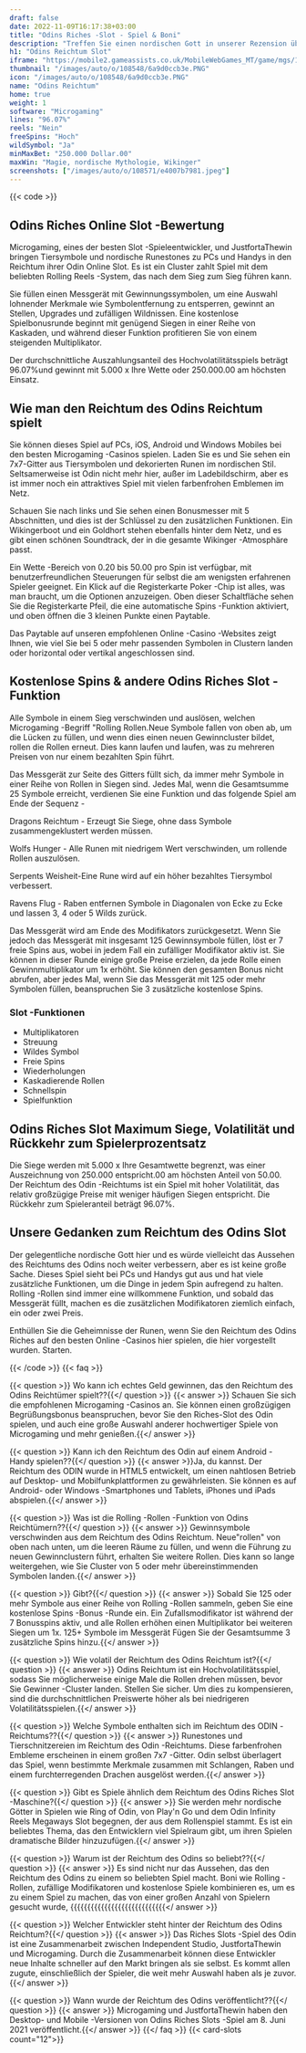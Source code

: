 ```yaml
---
draft: false
date: 2022-11-09T16:17:38+03:00
title: "Odins Riches -Slot - Spiel & Boni"
description: "Treffen Sie einen nordischen Gott in unserer Rezension über den Reichtum des Odins Reichtum. Wir sehen uns das Gameplay, die Funktionen und das Spielen mit dem besten Casino -Bonus an."
h1: "Odins Reichtum Slot"
iframe: "https://mobile2.gameassists.co.uk/MobileWebGames_MT/game/mgs/10_6_1_7980?brand=qfdemomal2mlt&lobbyName=qfdemomal2mlt&languageCode=en&productId=33184&casinoId=33184&loginType=VanguardSessionToken&bankingUrl=&gameId=odinsRichesDesktop&gameName=odinsRichesDesktop&clientId=50300&moduleId=21454&clientTypeId=70&xmanEndPoints=https%3A%2F%2Fxplay2.gameassists.co.uk%2FXMan%2Fx.x&displayName=Odin%27s%20Riches&gameTitle=Odin%27s%20Riches&returnUrl=https%3A%2F%2Fslotcatalog.com%2Fen%2Fslots%2FOdins-Riches&lobbyUrl=https%3A%2F%2Fslotcatalog.com%2Fen%2Fslots%2FOdins-Riches&helpUrl=&isPracticePlay=true&username=demo&password=demo&isRGI=true&GameVersion=odinsRichesDesktop_JFTW_1_0_1_4&host=Desktop&variant=&activityStatementURL=&sext1=&sext2=&allowmixedMode=&bypassFlashPrompt=&preferexternal=&loginname=&showva=&playmode=demo&custom1=&usertype=0&theme=quickfiressl&InterfaceURL=&hideva=&ab=&grsbid=&siteID=MAL2&regMarket=rmmt"
thumbnail: "/images/auto/o/108548/6a9d0ccb3e.PNG"
icon: "/images/auto/o/108548/6a9d0ccb3e.PNG"
name: "Odins Reichtum"
home: true
weight: 1
software: "Microgaming"
lines: "96.07%"
reels: "Nein"
freeSpins: "Hoch"
wildSymbol: "Ja"
minMaxBet: "250.000 Dollar.00"
maxWin: "Magie, nordische Mythologie, Wikinger"
screenshots: ["/images/auto/o/108571/e4007b7981.jpeg"]
---
```


{{< code >}}<h2>Odins Riches Online Slot -Bewertung</h2><p>Microgaming, eines der besten Slot -Spieleentwickler, und JustfortaThewin bringen Tiersymbole und nordische Runestones zu PCs und Handys in den Reichtum ihrer Odin Online Slot. Es ist ein Cluster zahlt Spiel mit dem beliebten Rolling Reels -System, das nach dem Sieg zum Sieg führen kann.</p><p>Sie füllen einen Messgerät mit Gewinnungssymbolen, um eine Auswahl lohnender Merkmale wie Symbolentfernung zu entsperren, gewinnt an Stellen, Upgrades und zufälligen Wildnissen. Eine kostenlose Spielbonusrunde beginnt mit genügend Siegen in einer Reihe von Kaskaden, und während dieser Funktion profitieren Sie von einem steigenden Multiplikator.</p><p>Der durchschnittliche Auszahlungsanteil des Hochvolatilitätsspiels beträgt 96.07%und gewinnt mit 5.000 x Ihre Wette oder 250.000.00 am höchsten Einsatz.</p><h2>Wie man den Reichtum des Odins Reichtum spielt</h2><p>Sie können dieses Spiel auf PCs, iOS, Android und Windows Mobiles bei den besten Microgaming -Casinos spielen. Laden Sie es und Sie sehen ein 7x7-Gitter aus Tiersymbolen und dekorierten Runen im nordischen Stil. Seltsamerweise ist Odin nicht mehr hier, außer im Ladebildschirm, aber es ist immer noch ein attraktives Spiel mit vielen farbenfrohen Emblemen im Netz.</p><p>Schauen Sie nach links und Sie sehen einen Bonusmesser mit 5 Abschnitten, und dies ist der Schlüssel zu den zusätzlichen Funktionen. Ein Wikingerboot und ein Goldhort stehen ebenfalls hinter dem Netz, und es gibt einen schönen Soundtrack, der in die gesamte Wikinger -Atmosphäre passt.</p><p>Ein Wette -Bereich von 0.20 bis 50.00 pro Spin ist verfügbar, mit benutzerfreundlichen Steuerungen für selbst die am wenigsten erfahrenen Spieler geeignet. Ein Klick auf die Registerkarte Poker -Chip ist alles, was man braucht, um die Optionen anzuzeigen. Oben dieser Schaltfläche sehen Sie die Registerkarte Pfeil, die eine automatische Spins -Funktion aktiviert, und oben öffnen die 3 kleinen Punkte einen Paytable.</p><p>Das Paytable auf unseren empfohlenen Online -Casino -Websites zeigt Ihnen, wie viel Sie bei 5 oder mehr passenden Symbolen in Clustern landen oder horizontal oder vertikal angeschlossen sind.</p><h2>Kostenlose Spins & andere Odins Riches Slot -Funktion</h2><p>Alle Symbole in einem Sieg verschwinden und auslösen, welchen Microgaming -Begriff "Rolling Rollen.Neue Symbole fallen von oben ab, um die Lücken zu füllen, und wenn dies einen neuen Gewinncluster bildet, rollen die Rollen erneut. Dies kann laufen und laufen, was zu mehreren Preisen von nur einem bezahlten Spin führt.</p><p>Das Messgerät zur Seite des Gitters füllt sich, da immer mehr Symbole in einer Reihe von Rollen in Siegen sind. Jedes Mal, wenn die Gesamtsumme 25 Symbole erreicht, verdienen Sie eine Funktion und das folgende Spiel am Ende der Sequenz -</p><p>Dragons Reichtum - Erzeugt Sie Siege, ohne dass Symbole zusammengeklustert werden müssen.</p><p>Wolfs Hunger - Alle Runen mit niedrigem Wert verschwinden, um rollende Rollen auszulösen.</p><p>Serpents Weisheit-Eine Rune wird auf ein höher bezahltes Tiersymbol verbessert.</p><p>Ravens Flug - Raben entfernen Symbole in Diagonalen von Ecke zu Ecke und lassen 3, 4 oder 5 Wilds zurück.</p><p>Das Messgerät wird am Ende des Modifikators zurückgesetzt. Wenn Sie jedoch das Messgerät mit insgesamt 125 Gewinnsymbole füllen, löst er 7 freie Spins aus, wobei in jedem Fall ein zufälliger Modifikator aktiv ist. Sie können in dieser Runde einige große Preise erzielen, da jede Rolle einen Gewinnmultiplikator um 1x erhöht. Sie können den gesamten Bonus nicht abrufen, aber jedes Mal, wenn Sie das Messgerät mit 125 oder mehr Symbolen füllen, beanspruchen Sie 3 zusätzliche kostenlose Spins.</p><h3>
Slot -Funktionen</h3><ul>
<li></span>
Multiplikatoren</li>
<li></span>
Streuung</li>
<li></span>
Wildes Symbol</li>
<li></span>
Freie Spins</li>
<li></span>
Wiederholungen</li>
<li></span>
Kaskadierende Rollen</li>
<li></span>
Schnellspin</li>
<li></span>
Spielfunktion</li></ul><h2>Odins Riches Slot Maximum Siege, Volatilität und Rückkehr zum Spielerprozentsatz</h2><p>Die Siege werden mit 5.000 x Ihre Gesamtwette begrenzt, was einer Auszeichnung von 250.000 entspricht.00 am höchsten Anteil von 50.00. Der Reichtum des Odin -Reichtums ist ein Spiel mit hoher Volatilität, das relativ großzügige Preise mit weniger häufigen Siegen entspricht. Die Rückkehr zum Spieleranteil beträgt 96.07%.</p><h2>Unsere Gedanken zum Reichtum des Odins Slot</h2><p>Der gelegentliche nordische Gott hier und es würde vielleicht das Aussehen des Reichtums des Odins noch weiter verbessern, aber es ist keine große Sache. Dieses Spiel sieht bei PCs und Handys gut aus und hat viele zusätzliche Funktionen, um die Dinge in jedem Spin aufregend zu halten.  Rolling -Rollen sind immer eine willkommene Funktion, und sobald das Messgerät füllt, machen es die zusätzlichen Modifikatoren ziemlich einfach, ein oder zwei Preis.</p><p>Enthüllen Sie die Geheimnisse der Runen, wenn Sie den Reichtum des Odins Riches auf den besten Online -Casinos hier spielen, die hier vorgestellt wurden. Starten.</p>
{{< /code >}}
{{< faq >}}

{{< question >}} Wo kann ich echtes Geld gewinnen, das den Reichtum des Odins Reichtümer spielt??{{</ question >}}
{{< answer >}} Schauen Sie sich die empfohlenen Microgaming -Casinos an. Sie können einen großzügigen Begrüßungsbonus beanspruchen, bevor Sie den Riches-Slot des Odin spielen, und auch eine große Auswahl anderer hochwertiger Spiele von Microgaming und mehr genießen.{{</ answer >}}

{{< question >}} Kann ich den Reichtum des Odin auf einem Android -Handy spielen??{{</ question >}}
{{< answer >}}Ja, du kannst. Der Reichtum des ODIN wurde in HTML5 entwickelt, um einen nahtlosen Betrieb auf Desktop- und Mobilfunkplattformen zu gewährleisten. Sie können es auf Android- oder Windows -Smartphones und Tablets, iPhones und iPads abspielen.{{</ answer >}}

{{< question >}} Was ist die Rolling -Rollen -Funktion von Odins Reichtümern??{{</ question >}}
{{< answer >}} Gewinnsymbole verschwinden aus dem Reichtum des Odins Reichtum. Neue"rollen" von oben nach unten, um die leeren Räume zu füllen, und wenn die Führung zu neuen Gewinnclustern führt, erhalten Sie weitere Rollen. Dies kann so lange weitergehen, wie Sie Cluster von 5 oder mehr übereinstimmenden Symbolen landen.{{</ answer >}}

{{< question >}} Gibt?{{</ question >}}
{{< answer >}} Sobald Sie 125 oder mehr Symbole aus einer Reihe von Rolling -Rollen sammeln, geben Sie eine kostenlose Spins -Bonus -Runde ein. Ein Zufallsmodifikator ist während der 7 Bonusspins aktiv, und alle Rollen erhöhen einen Multiplikator bei weiteren Siegen um 1x. 125+ Symbole im Messgerät Fügen Sie der Gesamtsumme 3 zusätzliche Spins hinzu.{{</ answer >}}

{{< question >}} Wie volatil der Reichtum des Odins Reichtum ist?{{</ question >}}
{{< answer >}} Odins Reichtum ist ein Hochvolatilitätsspiel, sodass Sie möglicherweise einige Male die Rollen drehen müssen, bevor Sie Gewinner -Cluster landen. Stellen Sie sicher. Um dies zu kompensieren, sind die durchschnittlichen Preiswerte höher als bei niedrigeren Volatilitätsspielen.{{</ answer >}}

{{< question >}} Welche Symbole enthalten sich im Reichtum des ODIN -Reichtums??{{</ question >}}
{{< answer >}} Runestones und Tierschnitzereien im Reichtum des Odin -Reichtums. Diese farbenfrohen Embleme erscheinen in einem großen 7x7 -Gitter. Odin selbst überlagert das Spiel, wenn bestimmte Merkmale zusammen mit Schlangen, Raben und einem furchterregenden Drachen ausgelöst werden.{{</ answer >}}

{{< question >}} Gibt es Spiele ähnlich dem Reichtum des Odins Riches Slot -Maschine?{{</ question >}}
{{< answer >}} Sie werden mehr nordische Götter in Spielen wie Ring of Odin, von Play'n Go und dem Odin Infinity Reels Megaways Slot begegnen, der aus dem Rollenspiel stammt. Es ist ein beliebtes Thema, das den Entwicklern viel Spielraum gibt, um ihren Spielen dramatische Bilder hinzuzufügen.{{</ answer >}}

{{< question >}} Warum ist der Reichtum des Odins so beliebt??{{</ question >}}
{{< answer >}} Es sind nicht nur das Aussehen, das den Reichtum des Odins zu einem so beliebten Spiel macht. Boni wie Rolling -Rollen, zufällige Modifikatoren und kostenlose Spiele kombinieren es, um es zu einem Spiel zu machen, das von einer großen Anzahl von Spielern gesucht wurde, {{{{{{{{{{{{{{{{{{{{{{{{{{{{</ answer >}}

{{< question >}} Welcher Entwickler steht hinter der Reichtum des Odins Reichtum?{{</ question >}}
{{< answer >}} Das Riches Slots -Spiel des Odin ist eine Zusammenarbeit zwischen Independent Studio, JustfortaThewin und Microgaming. Durch die Zusammenarbeit können diese Entwickler neue Inhalte schneller auf den Markt bringen als sie selbst. Es kommt allen zugute, einschließlich der Spieler, die weit mehr Auswahl haben als je zuvor.{{</ answer >}}

{{< question >}} Wann wurde der Reichtum des Odins veröffentlicht??{{</ question >}}
{{< answer >}} Microgaming und JustfortaThewin haben den Desktop- und Mobile -Versionen von Odins Riches Slots -Spiel am 8. Juni 2021 veröffentlicht.{{</ answer >}}
{{</ faq >}}
{{< card-slots count="12">}}